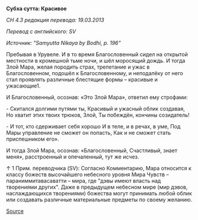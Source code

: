 **Субха сутта: Красивое**

*СН 4\.3 редакция перевода: 19\.03\.2013*

*Перевод с английского: SV*

*Источник: "Samyutta Nikaya by Bodhi, p\. 196"*

Пребывая в Урувеле\. И в то время Благословенный сидел на открытой местности в кромешной тьме ночи, и шёл моросящий дождь\. И тогда Злой Мара, желая породить страх, трепетание и ужас в Благословенном, подошёл к Благословенному, и неподалёку от него стал проявлять различные блестящие формы – красивые и ужасающие1\. 

И Благословенный, осознав: «Это Злой Мара», ответил ему строфами:

\- Скитался долгими путями ты, Красивый и ужасный облик создавая,
Но хватит этих твоих трюков,
Злой, Ты побеждён, кончины созидатель\!

\- И тот, кто сдерживает себя хорошо И в теле, и в речах, в уме,
Под Мары управление не сможет он попасть,
Как и не сможет стать приспешником его»\.

И тогда Злой Мара, осознав: «Благословенный, Счастливый, знает меня», расстроенный и опечаленный, тут же исчез\. 

↑ 1 Прим\. переводчика \(SV\): Согласно Комментарию, Мара относится к классу божеств высочайшего небесного уровня Мира Чувств – параниммитавасаватти – мира, где "дэвы имеют власть над творениями других"\. Даже в предыдущем небесном мире \(мир дэвов, наслаждающихся творениями\) божества могут принимать любой облик или создавать различные материальные предметы по своему желанию\.

[Source](https://www\.theravada\.ru/Teaching/Canon/Suttanta/Texts/sn4_3\-subha\-sutta\-sv\.htm)